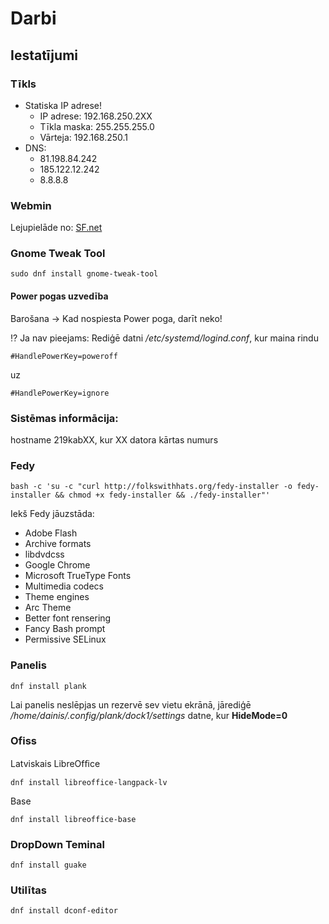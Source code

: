 # Darbi
## Iestatījumi
### Tīkls
* Statiska IP adrese!
  - IP adrese: 192.168.250.2XX
  - Tīkla maska: 255.255.255.0
  - Vārteja: 192.168.250.1
* DNS:
  - 81.198.84.242
  - 185.122.12.242
  - 8.8.8.8

### Webmin
Lejupielāde no: [SF.net]
### Gnome Tweak Tool
```{r, engine='bash', tweak}
sudo dnf install gnome-tweak-tool
```
#### Power pogas uzvedība
Barošana → Kad nospiesta Power poga, darīt neko!

 :interrobang: Ja nav pieejams:
Rediģē datni */etc/systemd/logind.conf*, kur maina rindu

`#HandlePowerKey=poweroff`

uz

`#HandlePowerKey=ignore`
### Sistēmas informācija:
hostname 219kabXX, kur XX datora kārtas numurs

### Fedy
```{r, engine='bash', fedy}
bash -c 'su -c "curl http://folkswithhats.org/fedy-installer -o fedy-installer && chmod +x fedy-installer && ./fedy-installer"'
```
Iekš Fedy jāuzstāda:
* Adobe Flash
* Archive formats
* libdvdcss
* Google Chrome
* Microsoft TrueType Fonts
* Multimedia codecs
* Theme engines
* Arc Theme
* Better font rensering
* Fancy Bash prompt
* Permissive SELinux

### Panelis
```{r, engine='bash', plank}
dnf install plank
```
Lai panelis neslēpjas un rezervē sev vietu ekrānā, jārediģē */home/dainis/.config/plank/dock1/settings* datne, kur **HideMode=0**

### Ofiss
Latviskais LibreOfﬁce

```{r, engine='bash', lo-lv}
dnf install libreoffice-langpack-lv
```

Base
```{r, engine='bash', lo-lv}
dnf install libreoffice-base
```

### DropDown Teminal
```{r, engine='bash', guake}
dnf install guake
```

### Utilītas
```{r, engine='bash', dconf}
dnf install dconf-editor
```


[SF.net]: <http://www.webmin.com/download.html>
